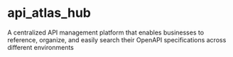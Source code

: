 # api_atlas_hub
A centralized API management platform that enables businesses to reference, organize, and easily search their OpenAPI specifications across different environments
